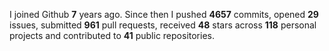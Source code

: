 
I joined Github **7** years ago. Since then I pushed **4657** commits, opened **29** issues, submitted **961** pull requests, received **48** stars across **118** personal projects and contributed to **41** public repositories.
